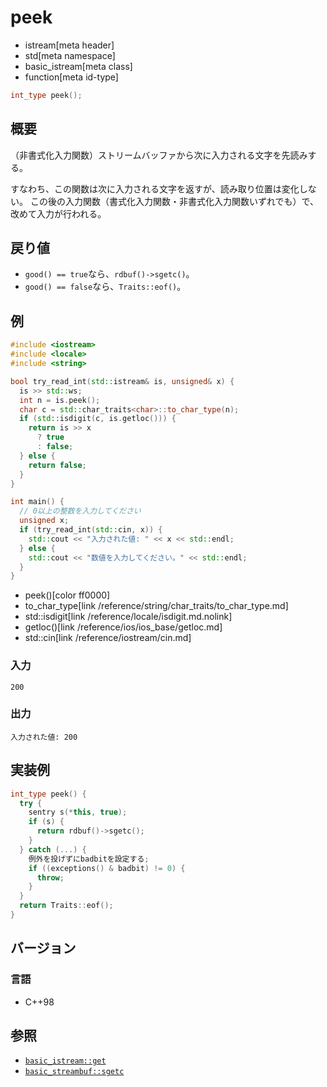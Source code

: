 # peek
* istream[meta header]
* std[meta namespace]
* basic_istream[meta class]
* function[meta id-type]

```cpp
int_type peek();
```

## 概要
（非書式化入力関数）ストリームバッファから次に入力される文字を先読みする。

すなわち、この関数は次に入力される文字を返すが、読み取り位置は変化しない。
この後の入力関数（書式化入力関数・非書式化入力関数いずれでも）で、改めて入力が行われる。

## 戻り値

- `good() == true`なら、`rdbuf()->sgetc()`。
- `good() == false`なら、`Traits::eof()`。

## 例
```cpp example
#include <iostream>
#include <locale>
#include <string>

bool try_read_int(std::istream& is, unsigned& x) {
  is >> std::ws;
  int n = is.peek();
  char c = std::char_traits<char>::to_char_type(n);
  if (std::isdigit(c, is.getloc())) {
    return is >> x
      ? true
      : false;
  } else {
    return false;
  }
}

int main() {
  // 0以上の整数を入力してください
  unsigned x;
  if (try_read_int(std::cin, x)) {
    std::cout << "入力された値: " << x << std::endl;
  } else {
    std::cout << "数値を入力してください。" << std::endl;
  }
}
```
* peek()[color ff0000]
* to_char_type[link /reference/string/char_traits/to_char_type.md]
* std::isdigit[link /reference/locale/isdigit.md.nolink]
* getloc()[link /reference/ios/ios_base/getloc.md]
* std::cin[link /reference/iostream/cin.md]

### 入力
```
200
```

### 出力
```
入力された値: 200
```

## 実装例
```cpp
int_type peek() {
  try {
    sentry s(*this, true);
    if (s) {
      return rdbuf()->sgetc();
    }
  } catch (...) {
    例外を投げずにbadbitを設定する;
    if ((exceptions() & badbit) != 0) {
      throw;
    }
  }
  return Traits::eof();
}
```

## バージョン
### 言語
- C++98

## 参照

- [`basic_istream::get`](get.md)
- [`basic_streambuf::sgetc`](../../streambuf/basic_streambuf/sgetc.md)
